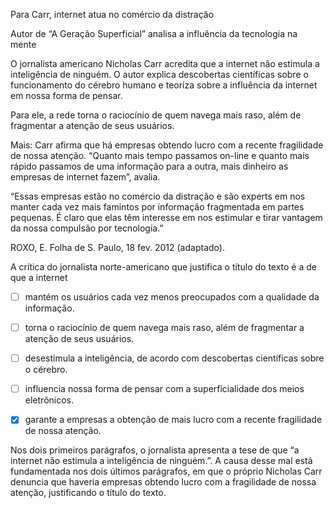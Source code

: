 

Para Carr, internet atua no comércio da distração

Autor de “A Geração Superficial” analisa a influência da tecnologia na mente

O jornalista americano Nicholas Carr acredita que a internet não estimula a inteligência de ninguém. O autor explica descobertas científicas sobre o funcionamento do cérebro humano e teoriza sobre a influência da internet em nossa forma de pensar.

Para ele, a rede torna o raciocínio de quem navega mais raso, além de fragmentar a atenção de seus usuários.

Mais: Carr afirma que há empresas obtendo lucro com a recente fragilidade de nossa atenção. “Quanto mais tempo passamos on-line e quanto mais rápido passamos de uma informação para a outra, mais dinheiro as empresas de internet fazem”, avalia.

“Essas empresas estão no comércio da distração e são experts em nos manter cada vez mais famintos por informação fragmentada em partes pequenas. É claro que elas têm interesse em nos estimular e tirar vantagem da nossa compulsão por tecnologia.”

ROXO, E. Folha de S. Paulo, 18 fev. 2012 (adaptado).

A crítica do jornalista norte-americano que justifica o título do texto é a de que a internet



- [ ] mantém os usuários cada vez menos preocupados com a qualidade da informação.
- [ ] torna o raciocínio de quem navega mais raso, além de fragmentar a atenção de seus usuários.
- [ ] desestimula a inteligência, de acordo com descobertas científicas sobre o cérebro.
- [ ] influencia nossa forma de pensar com a superficialidade dos meios eletrônicos.
- [x] garante a empresas a obtenção de mais lucro com a recente fragilidade de nossa atenção.


Nos dois primeiros parágrafos, o jornalista apresenta a tese de que “a internet não estimula a inteligência de ninguém.”. A causa desse mal está fundamentada nos dois últimos parágrafos, em que o próprio Nicholas Carr denuncia que haveria empresas obtendo lucro com a fragilidade de nossa atenção, justificando o título do texto.

        